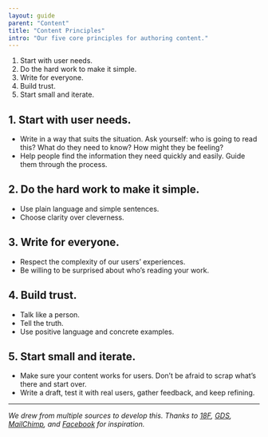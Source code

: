 ```yaml
---
layout: guide
parent: "Content"
title: "Content Principles"
intro: "Our five core principles for authoring content."
---
```


1. Start with user needs.
1. Do the hard work to make it simple.
1. Write for everyone.
1. Build trust.
1. Start small and iterate.


## 1. Start with user needs.

* Write in a way that suits the situation. Ask yourself: who is going to read this? What do they need to know? How might they be feeling?
* Help people find the information they need quickly and easily. Guide them through the process.

## 2. Do the hard work to make it simple.

* Use plain language and simple sentences.
* Choose clarity over cleverness.

## 3. Write for everyone.

* Respect the complexity of our users’ experiences.
* Be willing to be surprised about who’s reading your work.

## 4. Build trust.

* Talk like a person.
* Tell the truth.
* Use positive language and concrete examples.

## 5. Start small and iterate.

* Make sure your content works for users. Don’t be afraid to scrap what’s there and start over.
* Write a draft, test it with real users, gather feedback, and keep refining.

---

_We drew from multiple sources to develop this. Thanks to [18F](https://pages.18f.gov/content-guide/content-principles),  [GDS](https://www.gov.uk/design-principles), [MailChimp](http://styleguide.mailchimp.com/), and [Facebook](https://www.facebook.com/design/) for inspiration._
